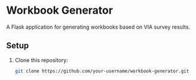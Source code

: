 # Workbook Generator

A Flask application for generating workbooks based on VIA survey results.

## Setup

1. Clone this repository:
   ```bash
   git clone https://github.com/your-username/workbook-generator.git